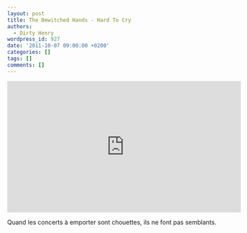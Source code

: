 ```yaml
---
layout: post
title: The Bewitched Hands - Hard To Cry
authors:
  - Dirty Henry
wordpress_id: 927
date: '2011-10-07 09:00:00 +0200'
categories: []
tags: []
comments: []
---
```

<iframe src="http://player.vimeo.com/video/16277309?title=0&amp;byline=0&amp;portrait=0" width="540" height="304" frameborder="0" webkitAllowFullScreen allowFullScreen></iframe>

Quand les concerts à emporter sont chouettes, ils ne font pas semblants.
